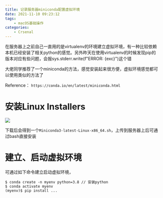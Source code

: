 ```yaml
---
title: 记录服务器miniconda配置虚拟环境
date: 2021-11-10 09:23:12
tags:
    - macOS基础操作
categories:
	- Crsenal
---
```


在服务器上之前自己一直用的是virtualenv的环境建立虚拟环境，有一种比较依赖本机已经安装了相关python的感觉。另外昨天在使用virtualenv的时候发现pip的版本对应有些问题，会报sys.stderr.write(f"ERROR: {exc}")这个错

大佬同学推荐了一个miniconda的方法，感觉安装起来很方便，虚拟环境感觉都可以使用类似的方法了

<!--more-->

Reference：
```https://conda.io/en/latest/miniconda.html```

# 安装Linux Installers

![](/images/2021-11-10-09-43-27.png)

下载后会得到一个```Miniconda3-latest-Linux-x86_64.sh```，上传到服务器上后可通过bash直接安装

# 建立、启动虚拟环境

可通过如下命令建立启动虚拟环境，

```shell
$ conda create -n myenv python=3.8 // 安装python
$ conda activate myenv
(myenv)$ pip install ... 
```